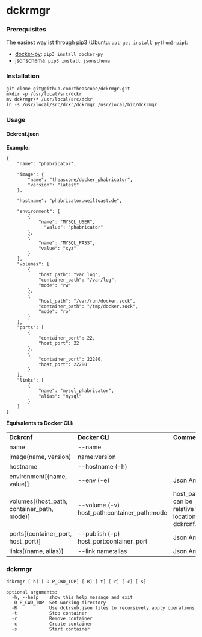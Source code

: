 # dckrmgr
### Prerequisites
The easiest way ist through [pip3](https://pypi.python.org/pypi/pip) (Ubuntu: `apt-get install python3-pip`):
* [docker-py](https://github.com/docker/docker-py): `pip3 install docker-py`
* [jsonschema](https://pypi.python.org/pypi/jsonschema): `pip3 install jsonschema`

### Installation
```
git clone git@github.com:theascone/dckrmgr.git
mkdir -p /usr/local/src/dckr
mv dckrmgr/* /usr/local/src/dckr
ln -s /usr/local/src/dckr/dckrmgr /usr/local/bin/dckrmgr
```

### Usage

#### Dckrcnf.json
**Example:**
```
{
    "name": "phabricator",

    "image": {
        "name": "theascone/docker_phabricator",
        "version": "latest"
    },

    "hostname": "phabricator.weiltoast.de",

    "environment": [
        {
            "name": "MYSQL_USER",
              "value": "phabricator"
        },
        {
            "name": "MYSQL_PASS",
            "value": "xyz"
        }
    ],
    "volumes": [
        {
            "host_path": "var_log",
            "container_path": "/var/log",
            "mode": "rw"
        },
        {
            "host_path": "/var/run/docker.sock",
            "container_path": "/tmp/docker.sock",
            "mode": "ro"
        }
    ],
    "ports": [
        {
            "container_port": 22,
            "host_port": 22
        },
        {
            "container_port": 22280,
            "host_port": 22280
        }
    ],
    "links": [
        {
            "name": "mysql_phabricator",
            "alias": "mysql"
        }
    ]
}

```
**Equivalents to Docker CLI:**
<table>
    <tr>
        <td><b>Dckrcnf</b></td>
        <td><b>Docker CLI</b></td>
        <td><b>Comment</b></td>
    </tr>
    <tr>
        <td>name</td>
        <td>--name</td>
    </tr>
    <tr>
      <td>
      image(name, version)
      </td>
      <td>name:version</td>
    </tr>
    <tr>
      <td>hostname</td>
      <td>--hostname (-h)</td>
    </tr>
    <tr>
      <td>environment[(name, value)]</td>
      <td>--env (-e)</td>
      <td>Json Array</td>
    </tr>
    <tr>
      <td>volumes[(host_path, container_path, mode)]</td>
      <td>--volume (-v) host_path:container_path:mode</td>
      <td>host_path can be relative to location of dckrcnf.json</td>
      <td>Json Array</td>
    </tr>
    <tr>
      <td>ports[(container_port, host_port)]</td>
      <td>--publish (-p) host_port:container_port</td>
      <td>Json Array</td>
    </tr>
    <tr>
      <td>links[(name, alias)]</td>
      <td>--link name:alias</td>
      <td>Json Array</td>
    </tr>

</table>


### dckrmgr
```
dckrmgr [-h] [-D P_CWD_TOP] [-R] [-t] [-r] [-c] [-s]

optional arguments:
  -h, --help    show this help message and exit
  -D P_CWD_TOP  Set working directory
  -R            Use dckrsub.json files to recursively apply operations
  -t            Stop container
  -r            Remove container
  -c            Create container
  -s            Start container

```

